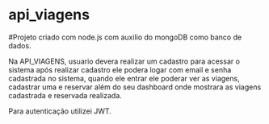 # api_viagens

#Projeto criado com node.js com auxilio do mongoDB como banco de dados.

Na API_VIAGENS, usuario devera realizar um cadastro para acessar o sistema após realizar cadastro ele podera logar com email e senha cadastrada no sistema, quando ele entrar ele poderar ver as viagens, 
cadastrar uma e reservar além do seu dashboard onde mostrara as viagens cadastrada e reservada realizada.

Para autenticação utilizei JWT.
